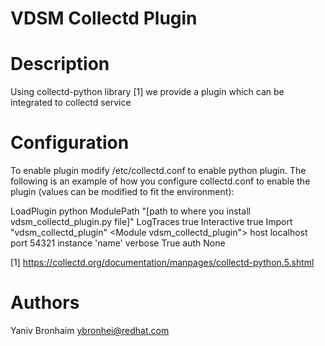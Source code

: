 VDSM Collectd Plugin
====================

# Description
Using collectd-python library [1] we provide a plugin which can be integrated to
collectd service

# Configuration
To enable plugin modify /etc/collectd.conf to enable python plugin. The
following is an example of how you configure collectd.conf to enable the
plugin (values can be modified to fit the environment):

LoadPlugin python
<Plugin python>
  ModulePath "[path to where you install vdsm_collectd_plugin.py file]"
  LogTraces true
  Interactive true
  Import "vdsm_collectd_plugin"
  <Module vdsm_collectd_plugin">
        host localhost
	port 54321
	instance 'name'
	verbose True
	auth None
  </Module>
</Plugin>

[1] https://collectd.org/documentation/manpages/collectd-python.5.shtml

# Authors
Yaniv Bronhaim <ybronhei@redhat.com>
